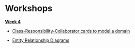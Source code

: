 # Workshops

[**Week 4**](https://github.com/AndreaDiotallevi/makers-portfolio/blob/master/week-4-notes.md)

  - [Class-Responsibility-Collaborator cards to model a domain](https://github.com/makersacademy/skills-workshops/blob/master/week-4/domain_modelling_student_directory_using_crc_cards/crc_example.md)
  
  - [Entity Relationship Diagrams](https://github.com/makersacademy/skills-workshops/blob/master/practicals/databases/entity_relationship_diagrams.md)
